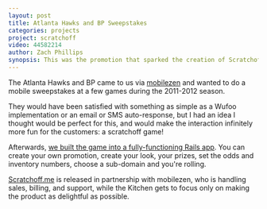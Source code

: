 ```yaml
---
layout: post
title: Atlanta Hawks and BP Sweepstakes
categories: projects
project: scratchoff
video: 44582214
author: Zach Phillips
synopsis: This was the promotion that sparked the creation of Scratchoff.me.
---
```


The Atlanta Hawks and BP came to us via [mobilezen](http://mobilezen.com) and wanted to do a mobile sweepstakes at a few games during the 2011-2012 season.

They would have been satisfied with something as simple as a Wufoo implementation or an email or SMS auto-response, but I had an idea I thought would be perfect for this, and would make the interaction infinitely more fun for the customers: a scratchoff game!

Afterwards, [we built the game into a fully-functioning Rails app](/projects/scratchoff). You can create your own promotion, create your look, your prizes, set the odds and inventory numbers, choose a sub-domain and you're rolling.

[Scratchoff.me](http://scratchoff.me) is released in partnership with mobilezen, who is handling sales, billing, and support, while the Kitchen gets to focus only on making the product as delightful as possible.